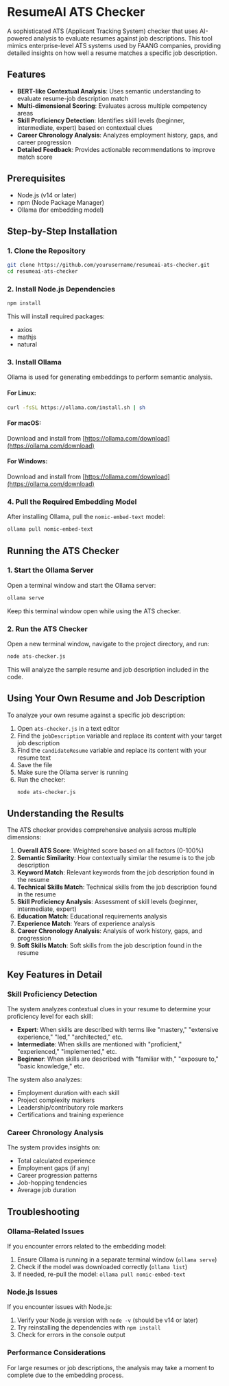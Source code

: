 # ResumeAI ATS Checker

A sophisticated ATS (Applicant Tracking System) checker that uses AI-powered analysis to evaluate resumes against job descriptions. This tool mimics enterprise-level ATS systems used by FAANG companies, providing detailed insights on how well a resume matches a specific job description.

## Features

- **BERT-like Contextual Analysis**: Uses semantic understanding to evaluate resume-job description match
- **Multi-dimensional Scoring**: Evaluates across multiple competency areas
- **Skill Proficiency Detection**: Identifies skill levels (beginner, intermediate, expert) based on contextual clues
- **Career Chronology Analysis**: Analyzes employment history, gaps, and career progression
- **Detailed Feedback**: Provides actionable recommendations to improve match score

## Prerequisites

- Node.js (v14 or later)
- npm (Node Package Manager)
- Ollama (for embedding model)

## Step-by-Step Installation

### 1. Clone the Repository

```bash
git clone https://github.com/yourusername/resumeai-ats-checker.git
cd resumeai-ats-checker
```

### 2. Install Node.js Dependencies

```bash
npm install
```

This will install required packages:
- axios
- mathjs
- natural

### 3. Install Ollama

Ollama is used for generating embeddings to perform semantic analysis.

#### For Linux:

```bash
curl -fsSL https://ollama.com/install.sh | sh
```

#### For macOS:

Download and install from [https://ollama.com/download](https://ollama.com/download)

#### For Windows:

Download and install from [https://ollama.com/download](https://ollama.com/download)

### 4. Pull the Required Embedding Model

After installing Ollama, pull the `nomic-embed-text` model:

```bash
ollama pull nomic-embed-text
```

## Running the ATS Checker

### 1. Start the Ollama Server

Open a terminal window and start the Ollama server:

```bash
ollama serve
```

Keep this terminal window open while using the ATS checker.

### 2. Run the ATS Checker

Open a new terminal window, navigate to the project directory, and run:

```bash
node ats-checker.js
```

This will analyze the sample resume and job description included in the code.

## Using Your Own Resume and Job Description

To analyze your own resume against a specific job description:

1. Open `ats-checker.js` in a text editor
2. Find the `jobDescription` variable and replace its content with your target job description
3. Find the `candidateResume` variable and replace its content with your resume text
4. Save the file
5. Make sure the Ollama server is running
6. Run the checker:
   ```bash
   node ats-checker.js
   ```

## Understanding the Results

The ATS checker provides comprehensive analysis across multiple dimensions:

1. **Overall ATS Score**: Weighted score based on all factors (0-100%)
2. **Semantic Similarity**: How contextually similar the resume is to the job description
3. **Keyword Match**: Relevant keywords from the job description found in the resume
4. **Technical Skills Match**: Technical skills from the job description found in the resume
5. **Skill Proficiency Analysis**: Assessment of skill levels (beginner, intermediate, expert)
6. **Education Match**: Educational requirements analysis
7. **Experience Match**: Years of experience analysis
8. **Career Chronology Analysis**: Analysis of work history, gaps, and progression
9. **Soft Skills Match**: Soft skills from the job description found in the resume

## Key Features in Detail

### Skill Proficiency Detection

The system analyzes contextual clues in your resume to determine your proficiency level for each skill:

- **Expert**: When skills are described with terms like "mastery," "extensive experience," "led," "architected," etc.
- **Intermediate**: When skills are mentioned with "proficient," "experienced," "implemented," etc.
- **Beginner**: When skills are described with "familiar with," "exposure to," "basic knowledge," etc.

The system also analyzes:
- Employment duration with each skill
- Project complexity markers
- Leadership/contributory role markers
- Certifications and training experience

### Career Chronology Analysis

The system provides insights on:
- Total calculated experience
- Employment gaps (if any)
- Career progression patterns
- Job-hopping tendencies
- Average job duration

## Troubleshooting

### Ollama-Related Issues

If you encounter errors related to the embedding model:

1. Ensure Ollama is running in a separate terminal window (`ollama serve`)
2. Check if the model was downloaded correctly (`ollama list`)
3. If needed, re-pull the model: `ollama pull nomic-embed-text`

### Node.js Issues

If you encounter issues with Node.js:

1. Verify your Node.js version with `node -v` (should be v14 or later)
2. Try reinstalling the dependencies with `npm install`
3. Check for errors in the console output

### Performance Considerations

For large resumes or job descriptions, the analysis may take a moment to complete due to the embedding process.
